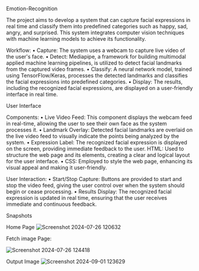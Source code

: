  Emotion-Recognition

The project aims to develop a system that can capture facial expressions in real time and 
classify them into predefined categories such as happy, sad, angry, and surprised. This 
system integrates computer vision techniques with machine learning models to achieve its 
functionality. 

Workflow: 
• Capture: The system uses a webcam to capture live video of the user's face. 
• Detect: Mediapipe, a framework for building multimodal applied machine learning 
pipelines, is utilized to detect facial landmarks from the captured video frames. 
• Classify: A neural network model, trained using TensorFlow/Keras, processes the 
detected landmarks and classifies the facial expressions into predefined categories. 
• Display: The results, including the recognized facial expressions, are displayed on 
a user-friendly interface in real time. 

 User Interface

 Components: 
• Live Video Feed: This component displays the webcam feed in real-time, allowing 
the user to see their own face as the system processes it. 
• Landmark Overlay: Detected facial landmarks are overlaid on the live video feed 
to visually indicate the points being analyzed by the system. 
• Expression Label: The recognized facial expression is displayed on the screen, 
providing immediate feedback to the user. 
 HTML: Used to structure the web page and its elements, creating a clear and logical 
layout for the user interface. 
• CSS: Employed to style the web page, enhancing its visual appeal and making it 
user-friendly.

User Interaction: 
• Start/Stop Capture: Buttons are provided to start and stop the video feed, giving 
the user control over when the system should begin or cease processing. 
• Results Display: The recognized facial expression is updated in real time, ensuring 
that the user receives immediate and continuous feedback.

Snapshots

Home Page 
![Screenshot 2024-07-26 120632](https://github.com/user-attachments/assets/2af65900-f494-48f0-8be0-83edb3eb090c)


Fetch image Page:

![Screenshot 2024-07-26 124418](https://github.com/user-attachments/assets/48665f11-5741-487a-96f4-7fc369fd8a81)


Output Image 
![Screenshot 2024-09-01 123629](https://github.com/user-attachments/assets/b8c7d5db-7259-458e-af34-2b95031b4529)
